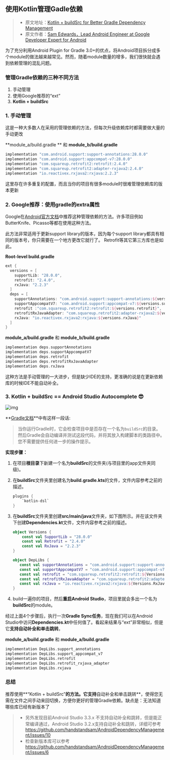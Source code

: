 ## 使用Kotlin管理Gadle依赖

> - 原文地址：[Kotlin + buildSrc for Better Gradle Dependency Management](https://link.juejin.im/?target=https%3A%2F%2Fhandstandsam.com%2F2018%2F02%2F11%2Fkotlin-buildsrc-for-better-gradle-dependency-management%2F)
> - 原文作者：[Sam Edwards，Lead Android Engineer at Google Developer Expert for Android](https://link.juejin.im/?target=https%3A%2F%2Fhandstandsam.com%2Fabout-me%2F)

为了充分利用Android Plugin for Gradle 3.0+的优点，将Android项目拆分成多个module的做法越来越常见。然而，随着module数量的增多，我们很快就会遇到依赖管理的混乱问题。

### 管理Gradle依赖的三种不同方法
1. 手动管理
2. 使用Google推荐的“ext”
3. **Kotlin + buildSrc**

### 1. 手动管理
这是一种大多数人在采用的管理依赖的方法，但每次升级依赖库时都需要做大量的手动更改

**module_a/build.gradle ** 和 **module_b/build.gradle**

```groovy
implementation "com.android.support:support-annotations:28.0.0"
implementation "com.android.support:appcompat-v7:28.0.0"
implementation "com.squareup.retrofit2:retrofit:2.4.0"
implementation "com.squareup.retrofit2:adapter-rxjava2:2.4.0"
implementation "io.reactivex.rxjava2:rxjava:2.2.3"
```

这里存在许多重复的配置，而且当你的项目有很多module时很难管理依赖库的版本更新

### 2. Google推荐：使用gradle的extra属性
Google在[Android官方文档](https://link.juejin.im/?target=https%3A%2F%2Fdeveloper.android.com%2Fstudio%2Fbuild%2Fgradle-tips%23configure-project-wide-properties)中推荐这种管理依赖的方法。许多项目例如ButterKnife、Picasso等都在使用这种方法。

此方法非常适用于更新support library的版本，因为每个support library都具有相同的版本号，你只需要在一个地方更改它就行了。 Retrofit等其它第三方库也是如此。

**Root-level build.gradle**

```groovy
ext {
  versions = [
    supportLib: "28.0.0",
    retrofit: "2.4.0",
    rxJava: "2.2.3"
  ]
  deps = [
    supportAnnotations: "com.android.support:support-annotations:${versions.supportLib}",
    supportAppcompatV7: "com.android.support:appcompat-v7:${versions.supportLib}",
    retrofit :"com.squareup.retrofit2:retrofit:${versions.retrofit}",
    retrofitRxJavaAdapter: "com.squareup.retrofit2:adapter-rxjava2:${versions.retrofit}",
    rxJava: "io.reactivex.rxjava2:rxjava:${versions.rxJava}"
  ]
}
```

**module_a/build.gradle** 和 **module_b/build.gradle**

```groovy
implementation deps.supportAnnotations
implementation deps.supportAppcompatV7
implementation deps.retrofit
implementation deps.retrofitRxJavaAdapter
implementation deps.rxJava
```

这种方法是手动管理的一大进步，但是缺少IDE的支持，更准确的说是在更新依赖库的时候IDE不能自动补全。

### 3. Kotlin + buildSrc == Android Studio Autocomplete 😎
![img](https://user-gold-cdn.xitu.io/2018/5/31/163b57650aacdc7d?imageslim)

**[Gradle文档](https://docs.gradle.org/current/userguide/organizing_gradle_projects.html#sec:build_sources)**中有这样一段话:

> 当你运行Gradle时，它会检查项目中是否存在一个名为`buildSrc`的目录。然后Gradle会自动编译并测试这段代码，并将其放入构建脚本的类路径中。您不需要提供任何进一步的操作提示。

**实现步骤：**
1. 在项目**根目录**下新建一个名为**buildSrc**的文件夹(与项目里的app文件夹同级)。
2. 在**buildSrc**文件夹里创建名为**build.gradle.kts**的文件，文件内容参考之前的描述。

   ```groovy
   plugins {
       `kotlin-dsl`
   }
   ```

3. 在**buildSrc**文件夹里创建**src/main/java**文件夹，如下图所示。并在该文件夹下创建**Dependencies.kt**文件，文件内容参考之前的描述。

   ```kotlin
   object Versions {
       const val SupportLib = "28.0.0"
       const val Retrofit = "2.4.0"
       const val RxJava = "2.2.3"
   }

   object DepLibs {
      const val supportAnnotations = "com.android.support:support-annotations:${Versions.SupportLib}"
      const val supportAppcompatV7 = "com.android.support:appcompat-v7:${Versions.SupportLib}"
      const val retrofit = "com.squareup.retrofit2:retrofit:${Versions.Retrofit}"
      const val retrofitRxJavaAdapter = "com.squareup.retrofit2:adapter-rxjava2:${Versions.Retrofit}"
      const val rxJava = "io.reactivex.rxjava2:rxjava:${Versions.RxJava}"
   }
   ```

4. build一遍你的项目，然后**重启Android Studio**，项目里就会多出一个名为**buildSrc**的module。

经过上面4个步骤后，执行一次**Gradle Sync任务**，现在我们可以在Android Studio中访问**Dependencies.kt**中任何值了。看起来结果与“ext”非常相似，但是它**支持自动补全和单击跳转**。

**module_a/build.gradle** 和 **module_a/build.gradle**

```groovy
implementation DepLibs.support_annotations
implementation DepLibs.support_appcompat_v7
implementation DepLibs.retrofit
implementation DepLibs.retrofit_rxjava_adapter
implementation DepLibs.rxjava
```

### 总结
推荐使用**“Kotlin + buildSrc”**的方法。它支持**自动补全和单击跳转**，使得您无需在文件之间手动来回切换，方便你更好的管理Gradle依赖。缺点是：无法知道哪些库已经有新版本了

> - 另外发现目前Android Studio 3.3.x 不支持自动补全和跳转，但是能正常编译通过，Android Studio 3.2.x支持自动补全和跳转，详细可参考 https://github.com/handstandsam/AndroidDependencyManagement/issues/10
> - 检查新版本库可以参考 https://github.com/handstandsam/AndroidDependencyManagement/issues/6
